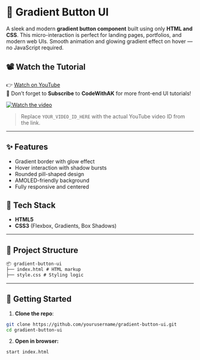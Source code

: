 # 🌈 Gradient Button UI

A sleek and modern **gradient button component** built using only **HTML and CSS**. This micro-interaction is perfect for landing pages, portfolios, and modern web UIs. Smooth animation and glowing gradient effect on hover — no JavaScript required.

## 📽️ Watch the Tutorial

👉 [Watch on YouTube](https://youtube.com/@CodeWithAK)  
🔔 Don’t forget to **Subscribe** to **CodeWithAK** for more front-end UI tutorials!

[![Watch the video](https://img.youtube.com/vi/YOUR_VIDEO_ID_HERE/0.jpg)](https://youtube.com/watch?v=YOUR_VIDEO_ID_HERE)

> Replace `YOUR_VIDEO_ID_HERE` with the actual YouTube video ID from the link.

---

## ✨ Features

- Gradient border with glow effect
- Hover interaction with shadow bursts
- Rounded pill-shaped design
- AMOLED-friendly background
- Fully responsive and centered

## 🧩 Tech Stack

- **HTML5**
- **CSS3** (Flexbox, Gradients, Box Shadows)

---

## 📂 Project Structure

```markdown
📦 gradient-button-ui
├── index.html # HTML markup
├── style.css # Styling logic
```

---

## 🚀 Getting Started

1. **Clone the repo**:

```bash
git clone https://github.com/yourusername/gradient-button-ui.git
cd gradient-button-ui
```

2. **Open in browser:**

```bash
start index.html
```
